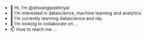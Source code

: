 - 👋 Hi, I’m @shivangipokhriyal
- 👀 I’m interested in datascience, machine learning and analytics.
- 🌱 I’m currently learning datascience and nlp.
- 💞️ I’m looking to collaborate on ...
- 📫 How to reach me ...

<!---
shivangipokhriyal/shivangipokhriyal is a ✨ special ✨ repository because its `README.md` (this file) appears on your GitHub profile.
You can click the Preview link to take a look at your changes.
--->
